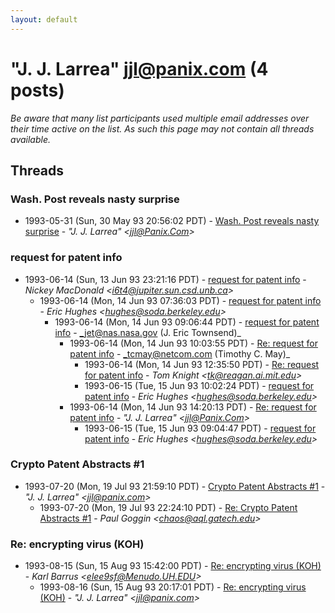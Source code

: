 ```yaml
---
layout: default
---
```


# "J. J. Larrea" <jjl@panix.com> (4 posts)

_Be aware that many list participants used multiple email addresses over their time active on the list. As such this page may not contain all threads available._

## Threads

### Wash. Post reveals nasty surprise
+ 1993-05-31 (Sun, 30 May 93 20:56:02 PDT) - [Wash. Post reveals nasty surprise](/archive/1993/05/4a9b45ade6a2a6eded364532bddc5a15ff482560b4b7a825dfea6257d51ce2c1) - _"J. J. Larrea" \<jjl@Panix.Com\>_

### request for patent info
+ 1993-06-14 (Sun, 13 Jun 93 23:21:16 PDT) - [request for patent info](/archive/1993/06/1c7a23d83b2313b5199ce7026369fb4ef724b95b7e67633c99921057e137443d) - _Nickey MacDonald \<i6t4@jupiter.sun.csd.unb.ca\>_
  + 1993-06-14 (Mon, 14 Jun 93 07:36:03 PDT) - [request for patent info](/archive/1993/06/8dd265b9636e71c7d4a46c1b67e6c6941b0dbf9391760e407d9efdef5e664a8d) - _Eric Hughes \<hughes@soda.berkeley.edu\>_
    + 1993-06-14 (Mon, 14 Jun 93 09:06:44 PDT) - [request for patent info](/archive/1993/06/75d1a51c0bc5a348b4edbbafe3f98c27a25eb4f36c76ffa20009e7cc6ef29601) - _jet@nas.nasa.gov (J. Eric Townsend)_
      + 1993-06-14 (Mon, 14 Jun 93 10:03:55 PDT) - [Re: request for patent info](/archive/1993/06/418ae100e7e102ecc45f7cd2b90695142f4b0ffd2f174fc5d9478e1d16634304) - _tcmay@netcom.com (Timothy C. May)_
        + 1993-06-14 (Mon, 14 Jun 93 12:35:50 PDT) - [Re: request for patent info](/archive/1993/06/b41cab851abfadb3f31d468a5159e2ae792dc143d71a53886119f03de851db54) - _Tom Knight \<tk@reagan.ai.mit.edu\>_
        + 1993-06-15 (Tue, 15 Jun 93 10:02:24 PDT) - [request for patent info](/archive/1993/06/a6668e7ea1a094fffd0bf511783d934474adeb4fc3ded392bde69a89b95c6d45) - _Eric Hughes \<hughes@soda.berkeley.edu\>_
      + 1993-06-14 (Mon, 14 Jun 93 14:20:13 PDT) - [Re: request for patent info](/archive/1993/06/658d9b994b97793cd5096c1dc1c036125cc8ed36cf50a25ac49acfc8507da84f) - _"J. J. Larrea" \<jjl@Panix.Com\>_
        + 1993-06-15 (Tue, 15 Jun 93 09:04:47 PDT) - [request for patent info](/archive/1993/06/0eae61bc1daec544b1c111f915a25be6d2fc2491b2ed499493f39c089c903d8a) - _Eric Hughes \<hughes@soda.berkeley.edu\>_

### Crypto Patent Abstracts #1
+ 1993-07-20 (Mon, 19 Jul 93 21:59:10 PDT) - [Crypto Patent Abstracts #1](/archive/1993/07/8e0ee4e54c9295a5ecd52c29ae7442afd633b1099c2d7c418db8a9df768f393f) - _"J. J. Larrea" \<jjl@panix.com\>_
  + 1993-07-20 (Mon, 19 Jul 93 22:24:10 PDT) - [Re: Crypto Patent Abstracts #1](/archive/1993/07/466dbfcdd20113d15ab728fe4e2cba942f7249bd0b81f3c283dbf478b4167ee3) - _Paul Goggin \<chaos@aql.gatech.edu\>_

### Re: encrypting virus (KOH)
+ 1993-08-15 (Sun, 15 Aug 93 15:42:00 PDT) - [Re: encrypting virus (KOH)](/archive/1993/08/4e4bc789d6a742c7c30125ecc2f6cee7c16f246f0bd17fbb6bbb40258ca2d6db) - _Karl Barrus \<elee9sf@Menudo.UH.EDU\>_
  + 1993-08-16 (Sun, 15 Aug 93 20:17:01 PDT) - [Re: encrypting virus (KOH)](/archive/1993/08/d8a8a9adc73fce5140df4978c03259a412b2d0450e44b706e97c987df59286d7) - _"J. J. Larrea" \<jjl@panix.com\>_

